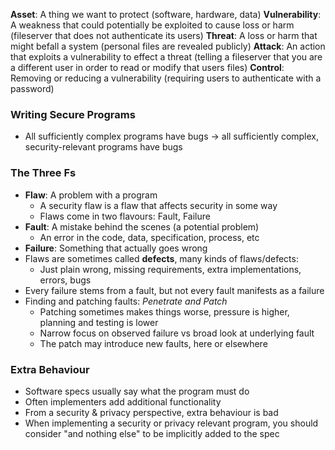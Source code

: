 **Asset**: A thing we want to protect (software, hardware, data)
**Vulnerability**: A weakness that could potentially be exploited to cause loss or harm (fileserver that does not authenticate its users)
**Threat**: A loss or harm that might befall a system (personal files are revealed publicly)
**Attack**: An action that exploits a vulnerability to effect a threat (telling a fileserver that you are a different user in order to read or modify that users files)
**Control**: Removing or reducing a vulnerability (requiring users to authenticate with a password)

### Writing Secure Programs
 - All sufficiently complex programs have bugs -> all sufficiently complex, security-relevant programs have bugs

### The Three Fs
 - **Flaw**: A problem with a program
	 - A security flaw is a flaw that affects security in some way
	 - Flaws come in two flavours: Fault, Failure
 - **Fault**: A mistake behind the scenes (a potential problem)
	 - An error in the code, data, specification, process, etc
 - **Failure**: Something that actually goes wrong
 - Flaws are sometimes called **defects**, many kinds of flaws/defects:
	 - Just plain wrong, missing requirements, extra implementations, errors, bugs
 - Every failure stems from a fault, but not every fault manifests as a failure
 - Finding and patching faults: *Penetrate and Patch*
	 - Patching sometimes makes things worse, pressure is higher, planning and testing is lower
	 - Narrow focus on observed failure vs broad look at underlying fault
	 - The patch may introduce new faults, here or elsewhere

### Extra Behaviour
 - Software specs usually say what the program must do
 - Often implementers add additional functionality
 - From a security & privacy perspective, extra behaviour is bad
 - When implementing a security or privacy relevant program, you should consider "and nothing else" to be implicitly added to the spec
